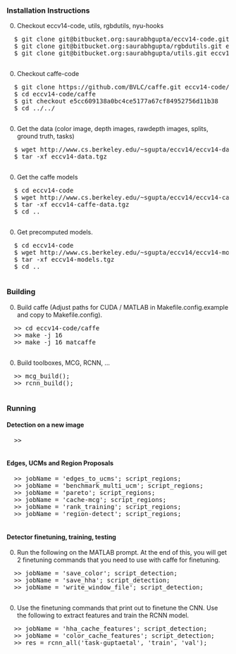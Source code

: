 ### Installation Instructions ###
0. Checkout eccv14-code, utils, rgbdutils, nyu-hooks
  <pre>
  $ git clone git@bitbucket.org:saurabhgupta/eccv14-code.git
  $ git clone git@bitbucket.org:saurabhgupta/rgbdutils.git eccv14-code/rgbdutils
  $ git clone git@bitbucket.org:saurabhgupta/utils.git eccv14-code/utils
  </pre>
0. Checkout caffe-code 
  <pre>
  $ git clone https://github.com/BVLC/caffe.git eccv14-code/caffe
  $ cd eccv14-code/caffe
  $ git checkout e5cc609138a0bc4ce5177a67cf84952756d11b38
  $ cd ../../
  </pre>
0. Get the data (color image, depth images, rawdepth images, splits, ground truth, tasks)
  <pre>
  $ wget http://www.cs.berkeley.edu/~sgupta/eccv14/eccv14-data.tgz
  $ tar -xf eccv14-data.tgz
  </pre>
0. Get the caffe models
  <pre>
  $ cd eccv14-code
  $ wget http://www.cs.berkeley.edu/~sgupta/eccv14/eccv14-caffe-data.tgz
  $ tar -xf eccv14-caffe-data.tgz 
  $ cd ..
  </pre>
0. Get precomputed models.
  <pre>
  $ cd eccv14-code
  $ wget http://www.cs.berkeley.edu/~sgupta/eccv14/eccv14-models.tgz
  $ tar -xf eccv14-models.tgz 
  $ cd ..
  </pre>

### Building ###
0. Build caffe (Adjust paths for CUDA / MATLAB in Makefile.config.example and copy to Makefile.config).
  <pre>
  >> cd eccv14-code/caffe
  >> make -j 16
  >> make -j 16 matcaffe
  </pre>
0. Build toolboxes, MCG, RCNN, ...
  <pre>
  >> mcg_build();
  >> rcnn_build();
  </pre>

### Running ###
#### Detection on a new image ####
  <pre>
  >> 
  </pre>
#### Edges, UCMs and Region Proposals ####
  <pre>
  >> jobName = 'edges_to_ucms'; script_regions;
  >> jobName = 'benchmark_multi_ucm'; script_regions;
  >> jobName = 'pareto'; script_regions;
  >> jobName = 'cache-mcg'; script_regions;
  >> jobName = 'rank_training'; script_regions;
  >> jobName = 'region-detect'; script_regions;
  </pre>

#### Detector finetuning, training, testing ####
0. Run the following on the MATLAB prompt. At the end of this, you will get 2 finetuning commands that you need to use with caffe for finetuning.
  <pre>
  >> jobName = 'save_color'; script_detection;
  >> jobName = 'save_hha'; script_detection;
  >> jobName = 'write_window_file'; script_detection;
  </pre>

0. Use the finetuning commands that print out to finetune the CNN. Use the following to extract features and train the RCNN model.
  <pre>
  >> jobName = 'hha_cache_features'; script_detection;
  >> jobName = 'color_cache_features'; script_detection;
  >> res = rcnn_all('task-guptaetal', 'train', 'val');
  </pre>
